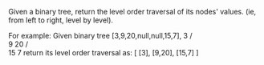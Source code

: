 Given a binary tree, return the level order traversal of its nodes' values. (ie, from left to right, level by level).

For example:
Given binary tree [3,9,20,null,null,15,7],
3
/ \
 9 20
/ \
 15 7
return its level order traversal as:
[
[3],
[9,20],
[15,7]
]
